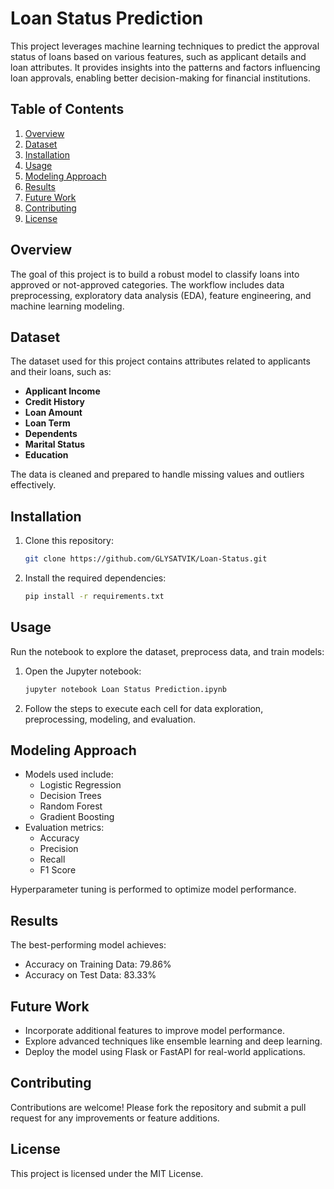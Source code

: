 
# Loan Status Prediction

This project leverages machine learning techniques to predict the approval status of loans based on various features, such as applicant details and loan attributes. It provides insights into the patterns and factors influencing loan approvals, enabling better decision-making for financial institutions.

## Table of Contents
1. [Overview](#overview)  
2. [Dataset](#dataset)  
3. [Installation](#installation)  
4. [Usage](#usage)  
5. [Modeling Approach](#modeling-approach)  
6. [Results](#results)  
7. [Future Work](#future-work)  
8. [Contributing](#contributing)  
9. [License](#license)  

## Overview
The goal of this project is to build a robust model to classify loans into approved or not-approved categories. The workflow includes data preprocessing, exploratory data analysis (EDA), feature engineering, and machine learning modeling.

## Dataset
The dataset used for this project contains attributes related to applicants and their loans, such as:
- **Applicant Income**
- **Credit History**
- **Loan Amount**
- **Loan Term**
- **Dependents**
- **Marital Status**
- **Education**

The data is cleaned and prepared to handle missing values and outliers effectively.

## Installation
1. Clone this repository:
   ```bash
   git clone https://github.com/GLYSATVIK/Loan-Status.git
   ```
2. Install the required dependencies:
   ```bash
   pip install -r requirements.txt
   ```

## Usage
Run the notebook to explore the dataset, preprocess data, and train models:
1. Open the Jupyter notebook:
   ```bash
   jupyter notebook Loan Status Prediction.ipynb
   ```
2. Follow the steps to execute each cell for data exploration, preprocessing, modeling, and evaluation.

## Modeling Approach
- Models used include:
  - Logistic Regression
  - Decision Trees
  - Random Forest
  - Gradient Boosting
- Evaluation metrics:
  - Accuracy
  - Precision
  - Recall
  - F1 Score

Hyperparameter tuning is performed to optimize model performance.

## Results
The best-performing model achieves:
- Accuracy on Training Data: 79.86%
- Accuracy on Test Data: 83.33%  

## Future Work
- Incorporate additional features to improve model performance.
- Explore advanced techniques like ensemble learning and deep learning.
- Deploy the model using Flask or FastAPI for real-world applications.

## Contributing
Contributions are welcome! Please fork the repository and submit a pull request for any improvements or feature additions.

## License
This project is licensed under the MIT License.

